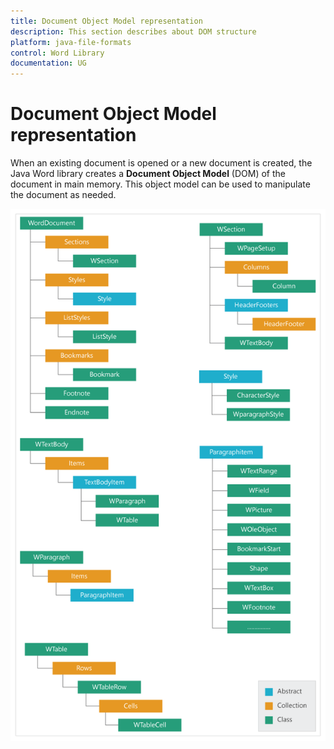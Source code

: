 ```yaml
---
title: Document Object Model representation
description: This section describes about DOM structure 
platform: java-file-formats
control: Word Library
documentation: UG
---
```

# Document Object Model representation

When an existing document is opened or a new document is created, the Java Word library creates a **Document Object Model** (DOM) of the document in main memory. This object model can be used to manipulate the document as needed.

![](DocumentObjectModelrepresentation_images/DocumentObjectModelrepresentation_img1.png)


